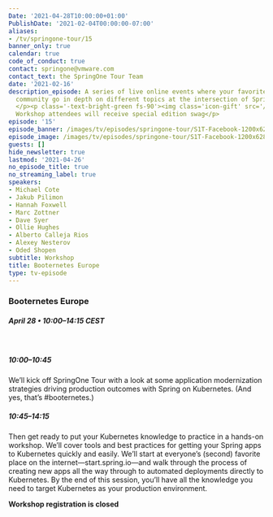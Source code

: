 ```yaml
---
Date: '2021-04-28T10:00:00+01:00'
PublishDate: '2021-02-04T00:00:00-07:00'
aliases:
- /tv/springone-tour/15
banner_only: true
calendar: true
code_of_conduct: true
contact: springone@vmware.com
contact_text: the SpringOne Tour Team
date: '2021-02-16'
description_episode: A series of live online events where your favorites from the
  community go in depth on different topics at the intersection of Spring and Kubernetes.
  </p><p class='-text-bright-green fs-90'><img class='icon-gift' src='/developer/images/tv/episodes/springone-tour/gift.svg'/>
  Workshop attendees will receive special edition swag</p>
episode: '15'
episode_banner: /images/tv/episodes/springone-tour/S1T-Facebook-1200x628-March-EU.png
episode_image: /images/tv/episodes/springone-tour/S1T-Facebook-1200x628-March-EU.png
guests: []
hide_newsletter: true
lastmod: '2021-04-26'
no_episode_title: true
no_streaming_label: true
speakers:
- Michael Cote
- Jakub Pilimon
- Hannah Foxwell
- Marc Zottner
- Dave Syer
- Ollie Hughes
- Alberto Calleja Rios
- Alexey Nesterov
- Oded Shopen
subtitle: Workshop
title: Booternetes Europe
type: tv-episode
---
```


### Booternetes Europe

##### April 28 &bullet; 10:00&ndash;14:15 CEST

<br/>

##### 10:00&ndash;10:45

We’ll kick off SpringOne Tour with a look at some application modernization strategies driving production outcomes with Spring on Kubernetes. (And yes, that’s #booternetes.)

##### 10:45&ndash;14:15

Then get ready to put your Kubernetes knowledge to practice in a hands-on workshop. We’ll cover tools and best practices for getting your Spring apps to Kubernetes quickly and easily. We’ll start at everyone’s (second) favorite place on the internet—start.spring.io—and walk through the process of creating new apps all the way through to automated deployments directly to Kubernetes. By the end of this session, you’ll have all the knowledge you need to target Kubernetes as your production environment.

<strong>Workshop registration is closed</strong>

<!-- #### Agenda

<table>
	<tr><td class='pr-3'>10:00&ndash;10:45</td><td>Presentation</td></tr>
<tr><td class='pr-3'>10:45&ndash;14:15</td><td>Workshop</td></tr>
</table> -->

<!-- <a class='btn mt-2 lightbox' href='#register'>Register</a>

<div id="register" class='p-5' style="display:none">
	<h3 class='-text-white mb-3 hide'>Register</h3>
	<script src="https://connect.tanzu.vmware.com/js/forms2/js/forms2.min.js"></script>
	<form id="mktoForm_8089"></form>
	<script>
	  MktoForms2.setOptions({formXDPath : "/rs/pivotal/images/marketo-xdframe-relative.html"});
	  MktoForms2.loadForm("https://connect.tanzu.vmware.com", "625-IUJ-009", 8089, function(form){
			form.onSuccess(function(values, followUpUrl) {
				form.getFormElem().hide();
				$('.hide').hide();
				$('.confirmation').show();
				return false;
			});
	  });
	</script>
	<div class='confirmation' style="display:none">
		<h3 class="-text-white mt-0">Thank you!</h3>
		<p>Join us on April 28 using this link:<br/> <span class='-text-white zoom-link'>https://VMware.zoom.us/j/99719270039?pwd=cS9IUzFjeFdDYXdZRWxtY3Nnc3ptQT09</span></p>
		<p>
			<strong>Add this workshop to your calendar:</strong>
			<br/>
			<strong>
	      <script type="text/javascript">
	          cal_single = ics();
	          cal_single.addEvent('Booternetes Europe', 'https://VMware.zoom.us/j/99719270039?pwd=cS9IUzFjeFdDYXdZRWxtY3Nnc3ptQT09', 'Zoom', '04/28/2021 1:00 am PDT', '04/28/2021 5:15 am PDT');
	      </script>
				<a href="#" onclick="javascript:cal_single.download('Booternetes Europe')">Outlook/iCal</a>
	      &nbsp;&bullet;&nbsp;
	      <a href="https://www.google.com/calendar/render?action=TEMPLATE&text=Booternetes+Europe&details=https%3A%2F%2FVMware.zoom.us%2Fj%2F99719270039%3Fpwd%3DcS9IUzFjeFdDYXdZRWxtY3Nnc3ptQT09&location=Zoom&dates=20210428T080000Z%2F20210428T121500Z">Google</a>
	    </strong>
	  </p>
	</div>
</div> -->